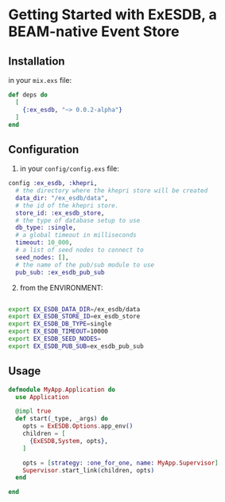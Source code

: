 # Getting Started with ExESDB, a BEAM-native Event Store

## Installation

in your `mix.exs` file:

```elixir
def deps do
  [
    {:ex_esdb, "~> 0.0.2-alpha"}
  ]
end
```

## Configuration

1. in your `config/config.exs` file:

```elixir
config :ex_esdb, :khepri,
  # the directory where the khepri store will be created
  data_dir: "/ex_esdb/data",
  # the id of the khepri store.
  store_id: :ex_esdb_store,
  # the type of database setup to use
  db_type: :single,
  # a global timeout in milliseconds
  timeout: 10_000,
  # a list of seed nodes to connect to
  seed_nodes: [],
  # the name of the pub/sub module to use
  pub_sub: :ex_esdb_pub_sub

```

2. from the ENVIRONMENT:

```bash

export EX_ESDB_DATA_DIR=/ex_esdb/data
export EX_ESDB_STORE_ID=ex_esdb_store
export EX_ESDB_DB_TYPE=single
export EX_ESDB_TIMEOUT=10000
export EX_ESDB_SEED_NODES=
export EX_ESDB_PUB_SUB=ex_esdb_pub_sub

```

## Usage

```elixir
defmodule MyApp.Application do
  use Application

  @impl true
  def start(_type, _args) do
    opts = ExESDB.Options.app_env()
    children = [
      {ExESDB,System, opts},
    ]

    opts = [strategy: :one_for_one, name: MyApp.Supervisor]
    Supervisor.start_link(children, opts)
  end

end
```
